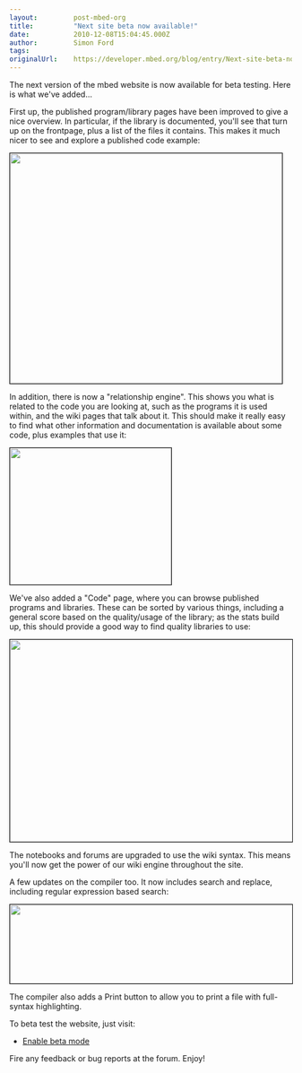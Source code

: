 ```yaml
---
layout:         post-mbed-org
title:          "Next site beta now available!"
date:           2010-12-08T15:04:45.000Z
author:         Simon Ford
tags:           
originalUrl:    https://developer.mbed.org/blog/entry/Next-site-beta-now-available/
---
```


<p>The next version of the mbed website is now available for beta testing.
  Here is what we&apos;ve added...</p>
<p>First up, the published program/library pages have been improved to give
  a nice overview. In particular, if the library is documented, you&apos;ll
  see that turn up on the frontpage, plus a list of the files it contains.
  This makes it much nicer to see and explore a published code example:</p>
<p>
  <img alt="" height="411" src="http://mbed.org/media/uploads/simon/screen_shot_2010-12-08_at_14.33.37.png"
  style="border: 1px solid black;" width="486">
</p>
<p>In addition, there is now a &quot;relationship engine&quot;. This shows
  you what is related to the code you are looking at, such as the programs
  it is used within, and the wiki pages that talk about it. This should make
  it really easy to find what other information and documentation is available
  about some code, plus examples that use it:</p>
<p>
  <img alt="" height="244" src="http://mbed.org/media/uploads/simon/screen_shot_2010-12-08_at_14.34.11.png"
  style="border: 1px solid black;" width="288">
</p>
<p>We&apos;ve also added a &quot;Code&quot; page, where you can browse published
  programs and libraries. These can be sorted by various things, including
  a general score based on the quality/usage of the library; as the stats
  build up, this should provide a good way to find quality libraries to use:</p>
<p>
  <img alt="" height="361" src="http://mbed.org/media/uploads/simon/screen_shot_2010-12-08_at_14.35.02.png"
  style="border: 1px solid black;" width="764">
</p>
<p>The notebooks and forums are upgraded to use the wiki syntax. This means
  you&apos;ll now get the power of our wiki engine throughout the site.</p>
<p>A few updates on the compiler too. It now includes search and replace,
  including regular expression based search:</p>
<p>
  <img alt="" height="141" src="http://mbed.org/media/uploads/simon/screen_shot_2010-12-08_at_14.36.06.png"
  style="border: 1px solid black;" width="607">
</p>
<p>The compiler also adds a Print button to allow you to print a file with
  full-syntax highlighting.</p>
<p>To beta test the website, just visit:</p>
<ul>
  <li><a href="http://mbed.org/betamode/">Enable beta mode</a>
  </li>
</ul>
<p>Fire any feedback or bug reports at the forum.&#xA0;Enjoy!</p>
